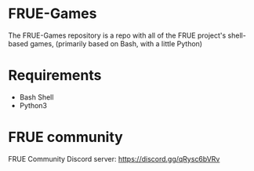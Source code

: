 # FRUE-Games
The FRUE-Games repository is a repo with all of the FRUE project's shell-based games,
(primarily based on Bash, with a little Python)

# Requirements
- Bash Shell
- Python3

# FRUE community
FRUE Community Discord server: https://discord.gg/qRysc6bVRv
